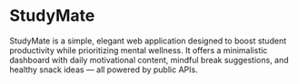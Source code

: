 # StudyMate
StudyMate is a simple, elegant web application designed to boost student productivity while prioritizing mental wellness. It offers a minimalistic dashboard with daily motivational content, mindful break suggestions, and healthy snack ideas — all powered by public APIs.
